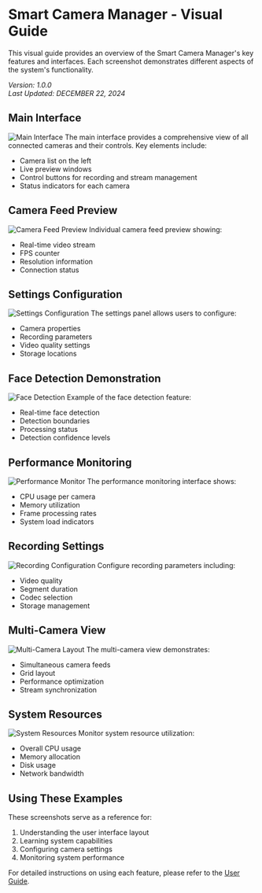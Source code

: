 # Smart Camera Manager - Visual Guide

This visual guide provides an overview of the Smart Camera Manager's key features and interfaces. Each screenshot demonstrates different aspects of the system's functionality.

_Version: 1.0.0_  
_Last Updated: DECEMBER 22, 2024_

## Main Interface
![Main Interface](camera_manager_main_interface.png)
The main interface provides a comprehensive view of all connected cameras and their controls. Key elements include:
- Camera list on the left
- Live preview windows
- Control buttons for recording and stream management
- Status indicators for each camera

## Camera Feed Preview
![Camera Feed Preview](camera_feed_preview.png)
Individual camera feed preview showing:
- Real-time video stream
- FPS counter
- Resolution information
- Connection status

## Settings Configuration
![Settings Configuration](settings_configuration.png)
The settings panel allows users to configure:
- Camera properties
- Recording parameters
- Video quality settings
- Storage locations

## Face Detection Demonstration
![Face Detection](face_detection_demo.png)
Example of the face detection feature:
- Real-time face detection
- Detection boundaries
- Processing status
- Detection confidence levels

## Performance Monitoring
![Performance Monitor](performance_monitoring.png)
The performance monitoring interface shows:
- CPU usage per camera
- Memory utilization
- Frame processing rates
- System load indicators

## Recording Settings
![Recording Configuration](recording_settings.png)
Configure recording parameters including:
- Video quality
- Segment duration
- Codec selection
- Storage management

## Multi-Camera View
![Multi-Camera Layout](multi_camera_view.png)
The multi-camera view demonstrates:
- Simultaneous camera feeds
- Grid layout
- Performance optimization
- Stream synchronization

## System Resources
![System Resources](system_resources.png)
Monitor system resource utilization:
- Overall CPU usage
- Memory allocation
- Disk usage
- Network bandwidth

## Using These Examples

These screenshots serve as a reference for:
1. Understanding the user interface layout
2. Learning system capabilities
3. Configuring camera settings
4. Monitoring system performance

For detailed instructions on using each feature, please refer to the [User Guide](../guides/user_guide.md). 